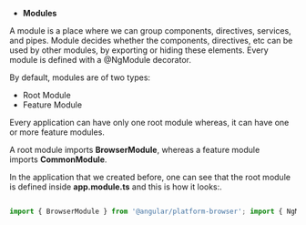 -   **Modules**

A module is a place where we can group components, directives, services, and pipes. Module decides whether the components, directives, etc can be used by other modules, by exporting or hiding these elements. Every module is defined with a @NgModule decorator.

By default, modules are of two types:

-   Root Module
-   Feature Module

Every application can have only one root module whereas, it can have one or more feature modules.

A root module imports **BrowserModule**, whereas a feature module imports **CommonModule**.

In the application that we created before, one can see that the root module is defined inside **app.module.ts** and this is how it looks:.

```typescript

import { BrowserModule } from '@angular/platform-browser'; import { NgModule } from '@angular/core'; import { AppComponent } from './app.component'; import { TestComponent } from './test/text.component'; @NgModule({ declarations: [ AppComponent, TestComponent ], imports: [ BrowserModule ], providers: [], bootstrap: [AppComponent] }) export class AppModule { }

```


